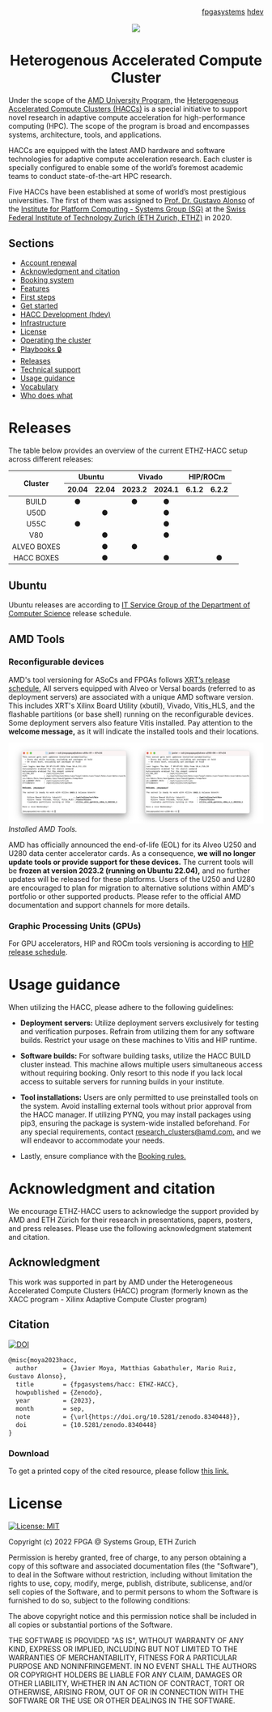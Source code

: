 <!-- <div id="readme" class="Box-body readme blob js-code-block-container">
<article class="markdown-body entry-content p-3 p-md-6" itemprop="text"> -->
<p align="right">
<a href="https://github.com/fpgasystems">fpgasystems</a> <a href="https://github.com/fpgasystems/hdev">hdev</a>
</p>

<p align="center">
<img src="https://github.com/fpgasystems/hacc/blob/main/hacc-removebg.png" align="center" width="350">
</p>

<h1 align="center">
  Heterogenous Accelerated Compute Cluster
</h1>

Under the scope of the <a href="https://www.xilinx.com/support/university/XUP-HACC.html">AMD University Program,</a> the <a href="https://www.amd-haccs.io">Heterogeneous Accelerated Compute Clusters (HACCs)</a> is a special initiative to support novel research in adaptive compute acceleration for high-performance computing (HPC). The scope of the program is broad and encompasses systems, architecture, tools, and applications. 

HACCs are equipped with the latest AMD hardware and software technologies for adaptive compute acceleration research. Each cluster is specially configured to enable some of the world’s foremost academic teams to conduct state-of-the-art HPC research. 

Five HACCs have been established at some of world’s most prestigious universities. The first of them was assigned to [Prof. Dr. Gustavo Alonso](https://people.inf.ethz.ch/alonso/) of the [Institute for Platform Computing - Systems Group (SG)](https://systems.ethz.ch) at the [Swiss Federal Institute of Technology Zurich (ETH Zurich, ETHZ)](https://ethz.ch/en.html) in 2020.

## Sections
* [Account renewal](/docs/account-renewal.md#account-renewal)
* [Acknowledgment and citation](#acknowledgment-and-citation)
* [Booking system](/docs/booking-system.md#booking-system)
* [Features](docs/features.md#features)
* [First steps](docs/first-steps.md#first-steps)
* [Get started](https://www.amd-haccs.io/get-started.html)
* [HACC Development (hdev)](https://github.com/fpgasystems/hdev)
* [Infrastructure](docs/infrastructure.md#infrastructure)
* [License](#license)
* [Operating the cluster](docs/operating-the-cluster.md#operating-the-cluster)
* [Playbooks 🔒](https://3.basecamp.com/5241674/buckets/25107010/documents/6507506374)
* [Releases](#releases)
* [Technical support](docs/technical-support.md)
* [Usage guidance](#usage-guidance)
* [Vocabulary](docs/vocabulary.md#vocabulary)
* [Who does what](docs/who-does-what.md#who-does-what)

# Releases

The table below provides an overview of the current ETHZ-HACC setup across different releases:

<table class="tg">
<thead>
  <tr style="text-align:center">
    <th class="tg-0pky" rowspan="2"><div align="center">Cluster</div></th>
    <th class="tg-0pky" colspan="2"><div align="center">Ubuntu</div></th>
    <th class="tg-0pky" colspan="2" style="text-align:center"><div align="center">Vivado</div></th>
    <th class="tg-0pky" colspan="2" style="text-align:center"><div align="center">HIP/ROCm</div></th>
    <!-- <th class="tg-c3ow" rowspan="2">Accelerators</th> -->
  </tr>
  <tr>
    <th class="tg-0pky" style="text-align:center">20.04</th>
    <th class="tg-0pky" style="text-align:center">22.04</th>
    <th class="tg-0pky" style="text-align:center">2023.2</th>
    <th class="tg-0pky" style="text-align:center">2024.1</th>
    <th class="tg-0pky" style="text-align:center">6.1.2</th>
    <th class="tg-0pky" style="text-align:center">6.2.2</th>
  </tr>
</thead>
<tbody>
  <tr>
    <td class="tg-0pky"><div align="center">BUILD</div></td>
    <td class="tg-0pky" align="center">&#9679;</td>
    <td class="tg-0pky" align="center"></td>
    <td class="tg-0pky" align="center">&#9679;</td>
    <td class="tg-0pky" align="center">&#9679;</td>
    <td class="tg-0pky" align="center"></td>
    <td class="tg-0pky" align="center"></td>
    <td class="tg-0pky" style="text-align:center"> </td>
  </tr>
  <tr>
    <td class="tg-0pky"><div align="center">U50D</div></td>
    <td class="tg-0pky" align="center"></td>
    <td class="tg-0pky" align="center">&#9679;</td>
    <td class="tg-0pky" align="center"></td>
    <td class="tg-0pky" align="center">&#9679;</td>
    <td class="tg-0pky" align="center"></td>
    <td class="tg-0pky" align="center"></td>
    <!--<td class="tg-0pky" style="text-align:center">Alveo U50D</td>  xilinx_u50_gen3x16_xdma_base_5 -->
  </tr>
  <tr>
    <td class="tg-0pky"><div align="center">U55C</div></td>
    <td class="tg-0pky" align="center">&#9679;</td>
    <td class="tg-0pky" align="center"></td>
    <td class="tg-0pky" align="center"></td>
    <td class="tg-0pky" align="center">&#9679;</td>
    <td class="tg-0pky" align="center"></td>
    <td class="tg-0pky" align="center"></td>
    <!-- <td class="tg-0pky">Alveo U55C</td> xilinx_u55c_gen3x16_xdma_base_3 -->
  </tr>
  <tr>
    <td class="tg-0pky"><div align="center">V80</div></td>
    <td class="tg-0pky" align="center"></td>
    <td class="tg-0pky" align="center">&#9679;</td>
    <td class="tg-0pky" align="center"> </td>
    <td class="tg-0pky" align="center">&#9679;</td>
    <td class="tg-0pky" align="center"></td>
    <td class="tg-0pky" align="center"></td>
    <!-- <td class="tg-0pky" >Alveo V80</td> -->
  </tr>
  <tr>
    <td class="tg-0pky"><div align="center">ALVEO BOXES</div></td>
    <td class="tg-0pky" align="center"></td>
    <td class="tg-0pky" align="center">&#9679;</td>
    <td class="tg-0pky" align="center">&#9679;</td>
    <td class="tg-0pky" align="center"> </td>
    <td class="tg-0pky" align="center"></td>
    <td class="tg-0pky" align="center"></td>
    <!-- <td class="tg-0pky">Alveo U250<br> Alveo U280</td> xilinx_vck5000_gen4x8_qdma_base_2 -->
  </tr>
  <tr>
    <td class="tg-0pky"><div align="center">HACC BOXES</div></td>
    <td class="tg-0pky" align="center"></td>
    <td class="tg-0pky" align="center">&#9679;</td>
    <td class="tg-0pky" align="center"></td>
    <td class="tg-0pky" align="center">&#9679;</td>
    <td class="tg-0pky" align="center"></td>
    <td class="tg-0pky" align="center">&#9679;</td>
    <!-- <td class="tg-0pky">Alveo U55C (2)<br>Versal VCK500 (2)<br>Instinct MI210 (4)</td>  xilinx_u55c_gen3x16_xdma_base_3 <br> xilinx_vck5000_gen4x8_qdma_base_2 -->
  </tr>
</tbody>
<!-- <tfoot><tr><td colspan="8">&#9675; Existing release.</td></tr></tfoot>
<tfoot><tr><td colspan="8">&#9679; Existing release installed on the cluster.</td></tr></tfoot> -->
</table>

## Ubuntu
Ubuntu releases are according to [IT Service Group of the Department of Computer Science](https://www.isg.inf.ethz.ch/Main/ServicesDesktopsAndLaptopsLinux) release schedule.

## AMD Tools
### Reconfigurable devices
AMD's tool versioning for ASoCs and FPGAs follows [XRT’s release schedule.](https://github.com/Xilinx/XRT/releases) All servers equipped with Alveo or Versal boards (referred to as deployment servers) are associated with a unique AMD software version. This includes XRT's Xilinx Board Utility (xbutil), Vivado, Vitis_HLS, and the flashable partitions (or base shell) running on the reconfigurable devices. Some deployment servers also feature Vitis installed. Pay attention to the **welcome message,** as it will indicate the installed tools and their locations.

![Installed AMD Tools.](./imgs/installed-xilinx-tools.png "Installed AMD Tools.")
*Installed AMD Tools.*

<!-- ### Alveo U250 and U280 End-of-Life (EOL) -->

AMD has officially announced the end-of-life (EOL) for its Alveo U250 and U280 data center accelerator cards. As a consequence, **we will no longer update tools or provide support for these devices.** The current tools will be **frozen at version 2023.2 (running on Ubuntu 22.04),** and no further updates will be released for these platforms. Users of the U250 and U280 are encouraged to plan for migration to alternative solutions within AMD's portfolio or other supported products. Please refer to the official AMD documentation and support channels for more details.

### Graphic Processing Units (GPUs)
For GPU accelerators, HIP and ROCm tools versioning is according to [HIP release schedule](https://github.com/ROCm-Developer-Tools/HIP/releases).

# Usage guidance
When utilizing the HACC, please adhere to the following guidelines:

* **Deployment servers:** Utilize deployment servers exclusively for testing and verification purposes. Refrain from utilizing them for any software builds. Restrict your usage on these machines to Vitis and HIP runtime.

* **Software builds:** For software building tasks, utilize the HACC BUILD cluster instead. This machine allows multiple users simultaneous access without requiring booking. Only resort to this node if you lack local access to suitable servers for running builds in your institute.

* **Tool installations:** Users are only permitted to use preinstalled tools on the system. Avoid installing external tools without prior approval from the HACC manager. If utilizing PYNQ, you may install packages using pip3, ensuring the package is system-wide installed beforehand. For any special requirements, contact [research_clusters@amd.com,](mailto:research_clusters@amd.com) and we will endeavor to accommodate your needs.

* Lastly, ensure compliance with the [Booking rules.](./docs/booking-system.md#booking-rules)

# Acknowledgment and citation

We encourage ETHZ-HACC users to acknowledge the support provided by AMD and ETH Zürich for their research in presentations, papers, posters, and press releases. Please use the following acknowledgment statement and citation.

## Acknowledgment

This work was supported in part by AMD under the Heterogeneous Accelerated Compute Clusters (HACC) program (formerly known as the XACC program - Xilinx Adaptive Compute Cluster program)

## Citation

[![DOI](https://zenodo.org/badge/DOI/10.5281/zenodo.8340448.svg)](https://doi.org/10.5281/zenodo.8340448)

```
@misc{moya2023hacc,
  author       = {Javier Moya, Matthias Gabathuler, Mario Ruiz, Gustavo Alonso},
  title        = {fpgasystems/hacc: ETHZ-HACC},
  howpublished = {Zenodo},
  year         = {2023},
  month        = sep,
  note         = {\url{https://doi.org/10.5281/zenodo.8340448}},
  doi          = {10.5281/zenodo.8340448}
}
```

### Download

To get a printed copy of the cited resource, please follow [this link.](https://public.3.basecamp.com/p/oQPqiHQ8yHNatsMT7zMxteZ5) 

# License

[![License: MIT](https://img.shields.io/badge/License-MIT-yellow.svg)](https://opensource.org/licenses/MIT)

Copyright (c) 2022 FPGA @ Systems Group, ETH Zurich

Permission is hereby granted, free of charge, to any person obtaining a copy
of this software and associated documentation files (the "Software"), to deal
in the Software without restriction, including without limitation the rights
to use, copy, modify, merge, publish, distribute, sublicense, and/or sell
copies of the Software, and to permit persons to whom the Software is
furnished to do so, subject to the following conditions:

The above copyright notice and this permission notice shall be included in all
copies or substantial portions of the Software.

THE SOFTWARE IS PROVIDED "AS IS", WITHOUT WARRANTY OF ANY KIND, EXPRESS OR
IMPLIED, INCLUDING BUT NOT LIMITED TO THE WARRANTIES OF MERCHANTABILITY,
FITNESS FOR A PARTICULAR PURPOSE AND NONINFRINGEMENT. IN NO EVENT SHALL THE
AUTHORS OR COPYRIGHT HOLDERS BE LIABLE FOR ANY CLAIM, DAMAGES OR OTHER
LIABILITY, WHETHER IN AN ACTION OF CONTRACT, TORT OR OTHERWISE, ARISING FROM,
OUT OF OR IN CONNECTION WITH THE SOFTWARE OR THE USE OR OTHER DEALINGS IN THE
SOFTWARE.